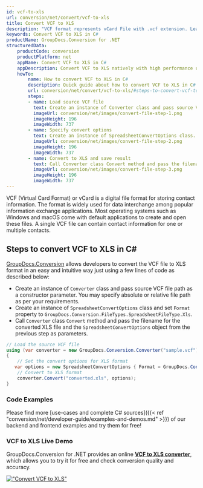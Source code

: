 ```yaml
---
id: vcf-to-xls
url: conversion/net/convert/vcf-to-xls
title: Convert VCF to XLS
description: "VCF format represents vCard File with .vcf extension. Learn how to convert VCF to XLS file programmatically in C# language using GroupDocs.Conversion for .NET library."
keywords: Convert VCF to XLS in C#
productName: GroupDocs.Conversion for .NET
structuredData:
    productCode: conversion
    productPlatform: net
    appName: Convert VCF to XLS in C#
    appDescription: Convert VCF to XLS natively with high performance using C# language and server side GroupDocs.Conversion for .NET APIs, without the use of any software like Microsoft or Open Office.
    howTo:
        name: How to convert VCF to XLS in C# 
        description: Quick guide about how to convert VCF to XLS in C# with high performance and accuracy.
        url: conversion/net/convert/vcf-to-xls/#steps-to-convert-vcf-to-xls-in-c
        steps:
        - name: Load source VCF file 
          text: Create an instance of Converter class and pass source VCF file path as a constructor parameter. You may specify absolute or relative file path as per your requirements. 
          imageUrl: conversion/net/images/convert-file-step-1.png
          imageHeight: 196
          imageWidth: 737
        - name: Specify convert options 
          text: Create an instance of SpreadsheetConvertOptions class.
          imageUrl: conversion/net/images/convert-file-step-2.png
          imageHeight: 196
          imageWidth: 737
        - name: Convert to XLS and save result 
          text: Call Converter class Convert method and pass the filename for the converted HTML file and the SpreadsheetConvertOptions object from the previous step as parameters.
          imageUrl: conversion/net/images/convert-file-step-3.png
          imageHeight: 196
          imageWidth: 737
---
```


VCF (Virtual Card Format) or vCard is a digital file format for storing contact information. The format is widely used for data interchange among popular information exchange applications. Most operating systems such as Windows and macOS come with default applications to create and open these files. A single VCF file can contain contact information for one or multiple contacts.

## Steps to convert VCF to XLS in C#

[GroupDocs.Conversion](https://products.groupdocs.com/conversion/net) allows developers to convert the VCF file to XLS format in an easy and intuitive way just using a few lines of code as described below:

* Create an instance of `Converter` class and pass source VCF file path as a constructor parameter. You may specify absolute or relative file path as per your requirements. 
* Create an instance of `SpreadsheetConvertOptions` class and set `Format` property to `GroupDocs.Conversion.FileTypes.SpreadsheetFileType.Xls`.
* Call `Converter` class `Convert` method and pass the filename for the converted XLS file and the `SpreadsheetConvertOptions` object from the previous step as parameters.

```csharp
// Load the source VCF file
using (var converter = new GroupDocs.Conversion.Converter("sample.vcf"))
{
    // Set the convert options for XLS format
   var options = new SpreadsheetConvertOptions { Format = GroupDocs.Conversion.FileTypes.SpreadsheetFileType.Xls };
    // Convert to XLS format
    converter.Convert("converted.xls", options);
}
```

### Code Examples

Please find more [use-cases and complete C# sources]({{< ref "conversion/net/developer-guide/examples-and-demos.md" >}}) of our backend and frontend examples and try them for free!

### VCF to XLS Live Demo

GroupDocs.Conversion for .NET provides an online [**VCF to XLS converter**](https://products.groupdocs.app/conversion/vcf-to-xls), which allows you to try it for free and check conversion quality and accuracy.

[!["Convert VCF to XLS"](conversion/net/images/convert-to-xls/convert-vcf-to-xls.png)](https://products.groupdocs.app/conversion/vcf-to-xls)